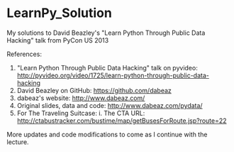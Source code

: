LearnPy_Solution
================

My solutions to David Beazley's "Learn Python Through Public Data Hacking" talk from PyCon US 2013

References:
1. "Learn Python Through Public Data Hacking" talk on pyvideo: http://pyvideo.org/video/1725/learn-python-through-public-data-hacking
2. David Beazley on GitHub: https://github.com/dabeaz
3. dabeaz's website: http://www.dabeaz.com/
4. Original slides, data and code: http://www.dabeaz.com/pydata/
4. For The Traveling Suitcase:
  i. The CTA URL: http://ctabustracker.com/bustime/map/getBusesForRoute.jsp?route=22


More updates and code modifications to come as I continue with the lecture.
